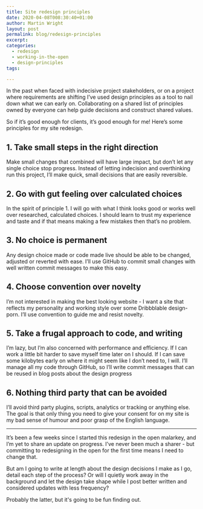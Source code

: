 ```yaml
---
title: Site redesign principles
date: 2020-04-08T008:30:40+01:00
author: Martin Wright
layout: post
permalink: blog/redesign-principles
excerpt: 
categories:
  - redesign
  - working-in-the-open
  - design-principles
tags:

---
```


In the past when faced with indecisive project stakeholders,  or on a project where requirements are shifting I’ve used design principles as a tool to nail down what we can early on. Collaborating on a shared list of principles owned by everyone can help guide decisions and construct shared values. 

So if it’s good enough for clients, it’s good enough for me! Here’s some principles for my site redesign.

## 1. Take small steps in the right direction
Make small changes that combined will have large impact, but don’t let any single choice stop progress. Instead of letting indecision and overthinking run this project, I’ll make quick, small decisions that are easily reversible. 

## 2. Go with gut feeling over calculated choices
In the spirit of principle 1. I will go with what I think looks good or works well over researched, calculated choices. I should learn to trust my experience and taste and if that means making a few mistakes then that’s no problem.

## 3. No choice is permanent
Any design choice made or code made live should be able to be changed, adjusted or reverted with ease. I’ll use GitHub to commit small changes with well written commit messages to make this easy.

## 4. Choose convention over novelty
I’m not interested in making the best looking website - I want a site that reflects my personality and working style over some Dribbblable design-porn. I’ll use convention to guide me and resist novelty.

## 5. Take a frugal approach to code, and writing
I’m lazy, but I’m also concerned with performance and efficiency. If I can work a little bit harder to save myself time later on I should. If I can save some kilobytes early on where it might seem like I don’t need to, I will. 
I’ll manage all my code through GitHub, so I’ll write commit messages that can be reused in blog posts about the design progress

## 6. Nothing third party that can be avoided
I’ll avoid third party plugins, scripts, analytics or tracking or anything else. The goal is that only thing you need to give your consent for on my site is my bad sense of humour and poor grasp of the English language. 


---


It’s been a few weeks since I started this redesign in the open malarkey, and I’m yet to share an update on progress. I’ve never been much a sharer - but committing to redesigning in the open for the first time means I need to change that.  

But am I going to write at length about the design decisions I make as I go, detail each step of the process? Or will I quietly work away in the background and let the design take shape while I post better written and considered updates with less frequency? 

Probably the latter, but it's going to be fun finding out.